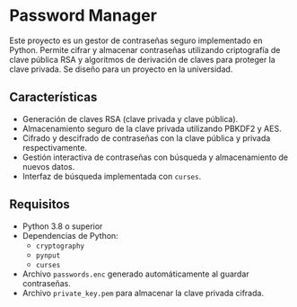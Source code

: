 # Password Manager

Este proyecto es un gestor de contraseñas seguro implementado en Python. Permite cifrar y almacenar contraseñas utilizando criptografía de clave pública RSA y algoritmos de derivación de claves para proteger la clave privada. Se diseño para un proyecto en la universidad.

## Características
- Generación de claves RSA (clave privada y clave pública).
- Almacenamiento seguro de la clave privada utilizando PBKDF2 y AES.
- Cifrado y descifrado de contraseñas con la clave pública y privada respectivamente.
- Gestión interactiva de contraseñas con búsqueda y almacenamiento de nuevos datos.
- Interfaz de búsqueda implementada con `curses`.


## Requisitos
- Python 3.8 o superior
- Dependencias de Python:
  - `cryptography`
  - `pynput`
  - `curses`
- Archivo `passwords.enc` generado automáticamente al guardar contraseñas.
- Archivo `private_key.pem` para almacenar la clave privada cifrada.
